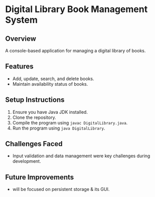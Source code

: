# Digital Library Book Management System

## Overview
A console-based application for managing a digital library of books.

## Features
- Add, update, search, and delete books.
- Maintain availability status of books.

## Setup Instructions
1. Ensure you have Java JDK installed.
2. Clone the repository.
3. Compile the program using `javac DigitalLibrary.java`.
4. Run the program using `java DigitalLibrary`.
   
## Challenges Faced  
- Input validation and data management were key challenges during development.

## Future Improvements
- will be focused on persistent storage & its GUI.


